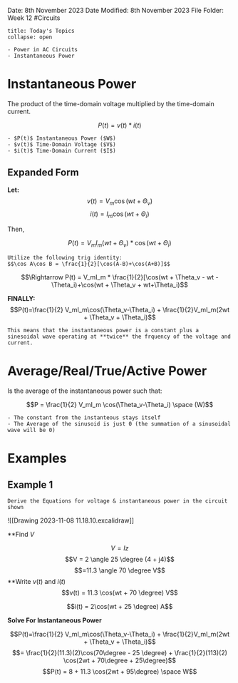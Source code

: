 Date: 8th November 2023
Date Modified: 8th November 2023
File Folder: Week 12
#Circuits

```ad-abstract
title: Today's Topics
collapse: open

- Power in AC Circuits
- Instantaneous Power

```

# Instantaneous Power

The product of the time-domain voltage multiplied by the time-domain current.

$$P(t) = v(t)*i(t)$$

```ad-note
- $P(t)$ Instantaneous Power ($W$)
- $v(t)$ Time-Domain Voltage ($V$)
- $i(t)$ Time-Domain Current ($I$)
```

## Expanded Form

**Let:**
$$v(t) = V_m \cos(wt + \Theta_v)$$
$$i(t) = I_m \cos(wt + \Theta_{i})$$

Then,

$$P(t) = V_mI_m(wt+\Theta_v)*\cos(wt + \Theta_i)$$

```ad-important
Utilize the following trig identity:
$$\cos A\cos B = \frac{1}{2}[\cos(A-B)+\cos(A+B)]$$
```

$$\Rightarrow P(t) = V_mI_m * \frac{1}{2}[\cos(wt + \Theta_v - wt - \Theta_i)+\cos(wt + \Theta_v + wt+\Theta_i)$$

**FINALLY:**
$$P(t)=\frac{1}{2} V_mI_m\cos(\Theta_v-\Theta_i) + \frac{1}{2}V_mI_m(2wt + \Theta_v + \Theta_i)$$

```ad-note
This means that the instantaneous power is a constant plus a sinesoidal wave operating at **twice** the frquency of the voltage and current.
```

# Average/Real/True/Active Power

Is the average of the instantaneous power such that:

$$P = \frac{1}{2} V_mI_m \cos(\Theta_v-\Theta_i) \space (W)$$

```ad-important
- The constant from the instanteous stays itself
- The Average of the sinusoid is just 0 (the summation of a sinusoidal wave will be 0)
```

# Examples

## Example 1

```ad-question
Derive the Equations for voltage & instantaneous power in the circuit shown
```

![[Drawing 2023-11-08 11.18.10.excalidraw]]

**Find $V$

$$V = Iz $$
$$V = 2 \angle 25 \degree (4 + j4)$$
$$=11.3 \angle 70 \degree V$$
**Write $v(t)$ and $i(t)$
$$v(t) = 11.3 \cos(wt + 70 \degree) V$$

$$i(t) = 2\cos(wt + 25 \degree) A$$

**Solve For Instantaneous Power**

$$P(t)=\frac{1}{2} V_mI_m\cos(\Theta_v-\Theta_i) + \frac{1}{2}V_mI_m(2wt + \Theta_v + \Theta_i)$$
$$= \frac{1}{2}(11.3)(2)\cos(70\degree - 25 \degree) + \frac{1}{2}(113)(2) \cos(2wt + 70\degree + 25\degree)$$
$$P(t) =  8 + 11.3 \cos(2wt + 95\degree) \space W$$

